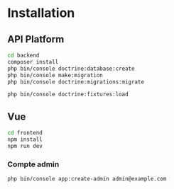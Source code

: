 # Installation

## API Platform

```bash
cd backend
composer install
php bin/console doctrine:database:create
php bin/console make:migration
php bin/console doctrine:migrations:migrate

php bin/console doctrine:fixtures:load
```

## Vue

```bash
cd frontend
npm install
npm run dev
```

### Compte admin

```bash
php bin/console app:create-admin admin@example.com
```
